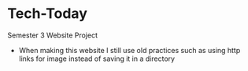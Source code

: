 # Tech-Today
Semester 3 Website Project
- When making this website I still use old practices such as using http links for image instead of saving it in a directory
